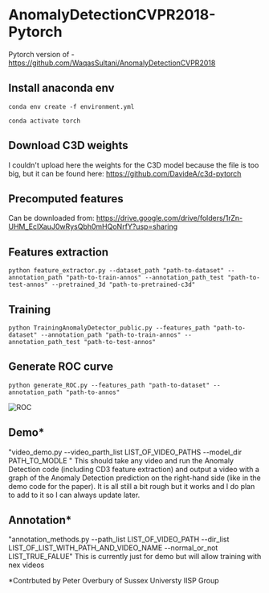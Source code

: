 # AnomalyDetectionCVPR2018-Pytorch
Pytorch version of - https://github.com/WaqasSultani/AnomalyDetectionCVPR2018

## Install anaconda env
```conda env create -f environment.yml```


```conda activate torch```

## Download C3D weights
I couldn't upload here the weights for the C3D model because the file is too big, but it can be found here:
https://github.com/DavideA/c3d-pytorch

## Precomputed features
Can be downloaded from:
https://drive.google.com/drive/folders/1rZn-UHM_EcIXauJ0wRysQbh0mHQoNrfY?usp=sharing

## Features extraction
```python feature_extractor.py --dataset_path "path-to-dataset" --annotation_path "path-to-train-annos" --annotation_path_test "path-to-test-annos" --pretrained_3d "path-to-pretrained-c3d"```

## Training
```python TrainingAnomalyDetector_public.py --features_path "path-to-dataset" --annotation_path "path-to-train-annos" --annotation_path_test "path-to-test-annos"```

## Generate ROC curve
```python generate_ROC.py --features_path "path-to-dataset" --annotation_path "path-to-annos"```

![ROC](graphs/roc_auc.png)

## Demo*
"video_demo.py --video_parth_list LIST_OF_VIDEO_PATHS --model_dir PATH_TO_MODLE "
This should take any video and run the Anomaly Detection code (including CD3 feature extraction) and output a video with a graph of the Anomaly Detection prediction on the right-hand side (like in the demo code for the paper). It is all still a bit rough but it works and I do plan to add to it so I can always update later.

## Annotation*
"annotation_methods.py --path_list LIST_OF_VIDEO_PATH --dir_list LIST_OF_LIST_WITH_PATH_AND_VIDEO_NAME --normal_or_not LIST_TRUE_FALUE"
This is currently just for demo but will allow training with nex videos

*Contrbuted by Peter Overbury of Sussex Universty IISP Group
